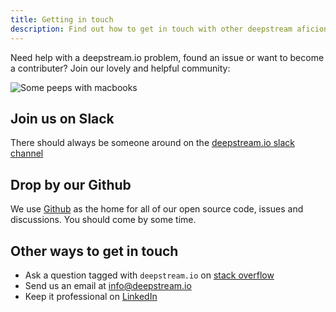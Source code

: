```yaml
---
title: Getting in touch
description: Find out how to get in touch with other deepstream aficionados
---
```


Need help with a deepstream.io problem, found an issue or want to become a contributer? Join our lovely and helpful community:

![Some peeps with macbooks](community.png)

## Join us on Slack
There should always be someone around on the [deepstream.io slack channel](https://deepstreamio-slack.herokuapp.com/)

## Drop by our Github
We use [Github](https://github.com/deepstreamIO) as the home for all of our open source code, issues and discussions. You should come by some time.

## Other ways to get in touch
* Ask a question tagged with `deepstream.io` on [stack overflow](http://stackoverflow.com/questions/tagged/deepstream.io)
* Send us an email at [info@deepstream.io](mailto:info@deepstream.io)
* Keep it professional on [LinkedIn](https://www.linkedin.com/company/deepstream)
